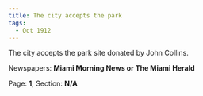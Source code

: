 ```yaml
---  
title: The city accepts the park  
tags:  
  - Oct 1912  
---  
```

  
The city accepts the park site donated by John Collins.  
  
Newspapers: **Miami Morning News or The Miami Herald**  
  
Page: **1**, Section: **N/A** 
